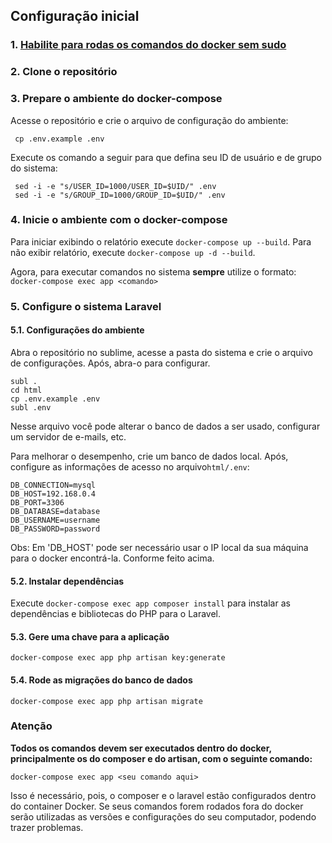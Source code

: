 ## Configuração inicial

### 1. [Habilite para rodas os comandos do docker sem sudo](https://github.com/sindresorhus/guides/blob/master/docker-without-sudo.md)

### 2. Clone o repositório

### 3. Prepare o ambiente do docker-compose

Acesse o repositório e crie o arquivo de configuração do ambiente:
     
     cp .env.example .env
     
Execute os comando a seguir para que defina seu ID de usuário e de grupo do sistema:

     sed -i -e "s/USER_ID=1000/USER_ID=$UID/" .env
     sed -i -e "s/GROUP_ID=1000/GROUP_ID=$UID/" .env
     
### 4. Inicie o ambiente com o docker-compose

Para iniciar exibindo o relatório execute `docker-compose up --build`. 
Para não exibir relatório, execute `docker-compose up -d --build`.

Agora, para executar comandos no sistema **sempre** utilize o formato:
`docker-compose exec app <comando>`

### 5. Configure o sistema Laravel

#### 5.1. Configurações do ambiente

Abra o repositório no sublime, acesse a pasta do sistema e crie o arquivo de configurações. Após, abra-o para configurar.

    subl .
    cd html
    cp .env.example .env
    subl .env

Nesse arquivo você pode alterar o banco de dados a ser usado, configurar um servidor de e-mails, etc.

Para melhorar o desempenho, crie um banco de dados local. Após, configure as informações de acesso no arquivo`html/.env`:

	DB_CONNECTION=mysql
	DB_HOST=192.168.0.4
	DB_PORT=3306
	DB_DATABASE=database
	DB_USERNAME=username
	DB_PASSWORD=password

Obs: Em 'DB_HOST' pode ser necessário usar o IP local da sua máquina para o docker encontrá-la. Conforme feito acima.

#### 5.2. Instalar dependências
Execute `docker-compose exec app composer install` para instalar as dependências e bibliotecas do PHP para o Laravel.

#### 5.3. Gere uma chave para a aplicação
`docker-compose exec app php artisan key:generate`

#### 5.4. Rode as migrações do banco de dados
`docker-compose exec app php artisan migrate`

### Atenção
**Todos os comandos devem ser executados dentro do docker, principalmente os do composer e do artisan, com o seguinte comando:**

	docker-compose exec app <seu comando aqui>

Isso é necessário, pois, o composer e o laravel estão configurados dentro do container Docker.
Se seus comandos forem rodados fora do docker serão utilizadas as versões e configurações do seu computador,
podendo trazer problemas.